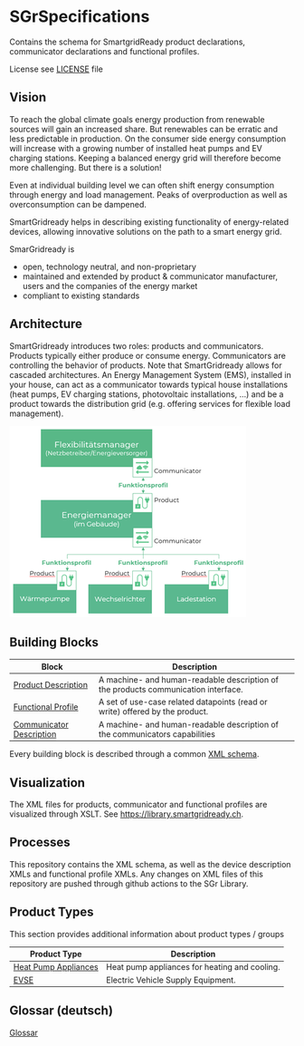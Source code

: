 # SGrSpecifications
Contains the schema for SmartgridReady product declarations, communicator declarations and functional profiles.

License see [LICENSE](LICENSE) file

## Vision
To reach the global climate goals energy production from renewable sources will gain an increased share. But
renewables can be erratic and less predictable in production. On the consumer side energy consumption will increase
with a growing number of installed heat pumps and EV charging stations. Keeping a balanced energy grid will therefore
become more challenging. But there is a solution!

Even at individual building level we can often shift energy consumption through energy and load management. Peaks of
overproduction as well as overconsumption can be dampened.

SmartGridready helps in describing existing functionality of energy-related devices, allowing innovative solutions on the
path to a smart energy grid.

SmarGridready is
- open, technology neutral, and non-proprietary
- maintained and extended by product & communicator manufacturer, users and the companies of the energy market
- compliant to existing standards

## Architecture
SmartGridready introduces two roles: products and communicators. Products typically either produce or consume energy.
Communicators are controlling the behavior of products. Note that SmartGridready allows for cascaded architectures. An
Energy Management System (EMS), installed in your house, can act as a communicator towards typical house installations
(heat pumps, EV charging stations, photovoltaic installations, ...) and be a product towards the distribution grid (e.g.
offering services for flexible load management).

![SmartGridready architecture](doc/architecture.png)

## Building Blocks
| Block | Description |
|-------|-------------|
| [Product Description](doc/product.md) | A machine- and human-readable description of the products communication interface. |
| [Functional Profile](doc/functionalProfile.md) | A set of use-case related datapoints (read or write) offered by the product. |
| [Communicator Description](doc/communicator.md) | A machine- and human-readable description of the communicators capabilities |

Every building block is described through a common [XML schema](doc/SGrSchema.md).

## Visualization

The XML files for products, communicator and functional profiles are visualized through XSLT. 
See https://library.smartgridready.ch.

## Processes
This repository contains the XML schema, as well as the device description XMLs and functional profile XMLs.
Any changes on XML files of this repository are pushed through github actions to the SGr Library.

## Product Types

This section provides additional information about product types / groups

| Product Type | Description |
|-------|-------------|
| [Heat Pump Appliances](doc/FP_HeatPumpAppliance/HeatPumpAppliances.md) | Heat pump appliances for heating and cooling. |
| [EVSE](doc/FP_EVSE/EVSE.md) | Electric Vehicle Supply Equipment. |

## Glossar (deutsch)

[Glossar](doc/Glossary.md)
